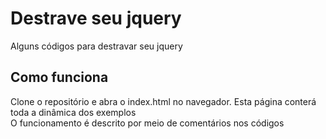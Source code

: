# Destrave seu jquery
Alguns códigos para destravar seu jquery

## Como funciona
Clone o repositório e abra o index.html no navegador. Esta página conterá toda a dinâmica dos exemplos<br>O funcionamento é descrito por meio de comentários nos códigos
